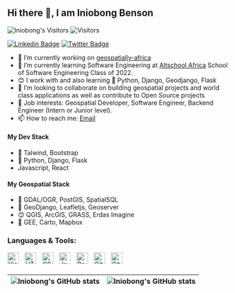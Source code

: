 ## Hi there 👋, I am Iniobong Benson
![Iniobong's Visitors](https://komarev.com/ghpvc/?username=liniensonjr&color=green)
<img src="https://visitor-badge.laobi.icu/badge?page_id=linibensonjr.linibensonjr" alt="Visitors"/>

[![Linkedin Badge](https://img.shields.io/badge/-Iniobong-blue?style=for-the-badge&logo=Linkedin&logoColor=white&link=https://www.linkedin.com/in/linibenson)](https://www.linkedin.com/in/linibenson) [![Twitter Badge](https://img.shields.io/badge/-@linibenson-1ca0f1?style=for-the-badge&logo=twitter&logoColor=white&link=https://twitter.com/linibenson)](https://twitter.com/linibenson)


- 🔭 I’m currently working on [geospatially-africa](https://github.com/linibensonjr/geospatially-africa)
- 🌱 I’m currently learning Software Engineering at [Altschool Africa](https://altschoolafrica.com) School of Software Engineering Class of 2022.
- 😊 I work with and also learning 🐍 Python, Django, Geodjango, Flask
- 👯 I’m looking to collaborate on building geospatial projects and world class applications as well as contribute to Open Source projects
- 💼 Job interests: Geospatial Developer, Software Engineer, Backend Engineer (Intern or Junior level).
- 📫 How to reach me: [Email](mailto:linibensonjr@yahoo.com)

#### My Dev Stack
- 🔭 Talwind, Bootstrap
- 🌱 Python, Django, Flask
-  Javascript, React


#### My Geospatial Stack
- 🔭 GDAL/OGR, PostGIS, SpatialSQL
- 🌱 GeoDjango, Leafletjs, Geoserver
- 😊 QGIS, ArcGIS, GRASS, Erdas Imagine
- 🔭 GEE, Carto, Mapbox

### Languages & Tools:

<img align="left" alt="Visual Studio Code" width="26px" src="https://cdn.jsdelivr.net/gh/devicons/devicon/icons/vscode/vscode-original.svg" style="padding-right:10px;" />
<img align="left" alt="HTML5" width="26px" src="https://cdn.jsdelivr.net/gh/devicons/devicon/icons/html5/html5-original.svg" style="padding-right:10px;" />
<img align="left" alt="CSS3" width="26px" src="https://cdn.jsdelivr.net/gh/devicons/devicon/icons/css3/css3-original.svg" style="padding-right:10px;" />
<img align="left" alt="JavaScript" width="26px" src="https://cdn.jsdelivr.net/gh/devicons/devicon/icons/javascript/javascript-original.svg" style="padding-right:10px;" />
<img align="left" alt="React" width="26px" src="https://cdn.jsdelivr.net/gh/devicons/devicon/icons/react/react-original.svg" style="padding-right:10px;" />
<img align="left" alt="Git" width="26px" src="https://cdn.jsdelivr.net/gh/devicons/devicon/icons/git/git-original.svg" style="padding-right:10px;" />
<img align="left" alt="GitHub" width="26px" src="https://user-images.githubusercontent.com/3369400/139448065-39a229ba-4b06-434b-bc67-616e2ed80c8f.png" style="padding-right:10px;" />

<br/>
<br/>

| <img align="center" src="https://github-readme-stats.vercel.app/api?username=linibensonjr&show_icons=true&include_all_commits=true&hide_border=true" alt="Iniobong's GitHub stats" /> | <img align="center" src="https://github-readme-stats.vercel.app/api/top-langs/?username=linibensonjr&langs_count=8&layout=compact&hide_border=true" alt="Iniobong's GitHub stats" /> |
| ------------- | ------------- |
